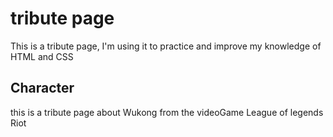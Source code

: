 # tribute page

This is a tribute page, I'm using it to practice and improve my knowledge of HTML and CSS

## Character

this is a tribute page about Wukong from the videoGame League of legends Riot
